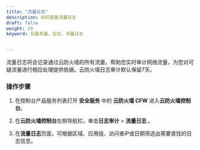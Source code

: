 ```yaml
---
title: "流量日志"
description: 如何查看流量日志
draft: false
weight: 20
keyword: 云服务器，安全，流量日志


---
```


流量日志将会记录通过云防火墙的所有流量。帮助您实时审计网络流量，为您对可疑流量进行相应处理提供依据。云防火墙日志审计默认保留7天。

### 操作步骤

1. 在控制台产品服务列表打开 **安全服务** 中的 **云防火墙 CFW** 进入**云防火墙控制台**。

2. 在**云防火墙控制台**左侧导航栏，单击**日志审计** > **流量日志** 。

3. 在**流量日志**页面，可根据区域、应用组、访问者IP或日期筛选出需要查找的日志信息。
